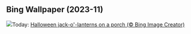 ## Bing Wallpaper (2023-11)
![](https://www.bing.com/th?id=OHR.HalloweenPorchAI_EN-CA3930068285_UHD.jpg&w=1000)Today: [Halloween jack-o'-lanterns on a porch (© Bing Image Creator)](https://www.bing.com/th?id=OHR.HalloweenPorchAI_EN-CA3930068285_UHD.jpg)